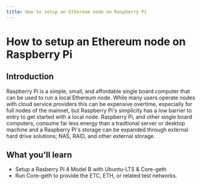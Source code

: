 ```yaml
---
title: How to setup an Ethereum node on Raspberry Pi
---
```


# How to setup an Ethereum node on Raspberry Pi

## Introduction

Raspberry Pi is a simple, small, and affordable single board computer that can be used to run a local Ethereum node. While many users operate nodes with cloud service providers this can be expensive overtime, especially for full nodes of the mainnet, but Raspberry Pi's simplicity has a low barrier to entry to get started with a local node. Raspberry Pi, and other single board computers, consume far less energy than a tradtional server or desktop machine and a Raspberry Pi's storage can be expanded through external hard drive solutions; NAS, RAID, and other external storage.

## What you'll learn

- Setup a Rasberry Pi 4 Model B with Ubuntu-LTS & Core-geth
- Run Core-geth to provide the ETC, ETH, or related test networks.